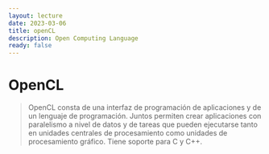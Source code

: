 ```yaml
---
layout: lecture
date: 2023-03-06
title: openCL
description: Open Computing Language
ready: false
---
```



# OpenCL 

> OpenCL consta de una interfaz de programación de aplicaciones y de un lenguaje de programación. Juntos permiten crear aplicaciones con paralelismo a nivel de datos y de tareas que pueden ejecutarse tanto en unidades centrales de procesamiento como unidades de procesamiento gráfico. Tiene soporte para C y C++.

